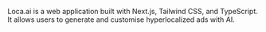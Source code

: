 Loca.ai is a web application built with Next.js, Tailwind CSS, and TypeScript. It allows users to generate and customise hyperlocalized ads with AI. 
